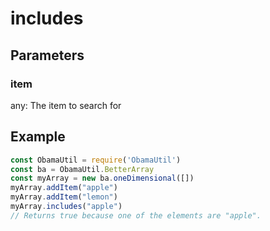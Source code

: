# includes
## Parameters
### item
any: The item to search for
## Example
```javascript
const ObamaUtil = require('ObamaUtil')
const ba = ObamaUtil.BetterArray
const myArray = new ba.oneDimensional([])
myArray.addItem("apple")
myArray.addItem("lemon")
myArray.includes("apple")
// Returns true because one of the elements are "apple".
```